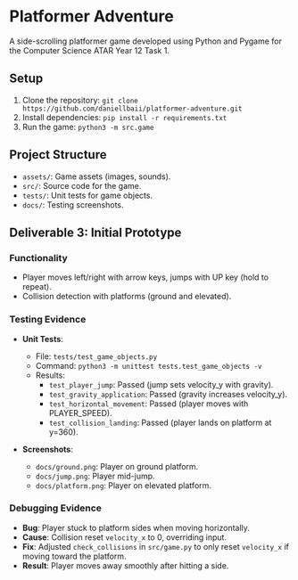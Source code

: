 # Platformer Adventure
A side-scrolling platformer game developed using Python and Pygame for the Computer Science ATAR Year 12 Task 1.

## Setup
1. Clone the repository: `git clone https://github.com/daniellbaii/platformer-adventure.git`
2. Install dependencies: `pip install -r requirements.txt`
3. Run the game: `python3 -m src.game`

## Project Structure
- `assets/`: Game assets (images, sounds).
- `src/`: Source code for the game.
- `tests/`: Unit tests for game objects.
- `docs/`: Testing screenshots.

## Deliverable 3: Initial Prototype
### Functionality
- Player moves left/right with arrow keys, jumps with UP key (hold to repeat).
- Collision detection with platforms (ground and elevated).

### Testing Evidence
- **Unit Tests**:
  - File: `tests/test_game_objects.py`
  - Command: `python3 -m unittest tests.test_game_objects -v`
  - Results:
    - `test_player_jump`: Passed (jump sets velocity_y with gravity).
    - `test_gravity_application`: Passed (gravity increases velocity_y).
    - `test_horizontal_movement`: Passed (player moves with PLAYER_SPEED).
    - `test_collision_landing`: Passed (player lands on platform at y=360).

- **Screenshots**:
  - `docs/ground.png`: Player on ground platform.
  - `docs/jump.png`: Player mid-jump.
  - `docs/platform.png`: Player on elevated platform.

### Debugging Evidence
- **Bug**: Player stuck to platform sides when moving horizontally.
- **Cause**: Collision reset `velocity_x` to 0, overriding input.
- **Fix**: Adjusted `check_collisions` in `src/game.py` to only reset `velocity_x` if moving toward the platform.
- **Result**: Player moves away smoothly after hitting a side.